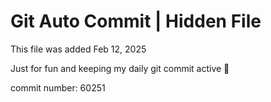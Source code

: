 # Git Auto Commit | Hidden File

This file was added Feb 12, 2025

Just for fun and keeping my daily git commit active 🤪

commit number: 60251
